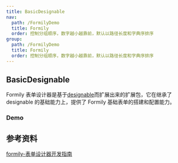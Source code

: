 ```yaml
---
title: BasicDesignable
nav:
  path: /FormilyDemo
  title: Formily
  order: 控制分组顺序，数字越小越靠前，默认以路径长度和字典序排序
group:
  path: /FormilyDemo
  title: Formily
  order: 控制分组顺序，数字越小越靠前，默认以路径长度和字典序排序
---
```


## BasicDesignable

Formily 表单设计器是基于[designable](https://github.com/alibaba/designable)而扩展出来的扩展包，它在继承了 designable 的基础能力上，提供了 Formily 基础表单的搭建和配置能力。

### Demo

<code src="./main.tsx" iframe title='基于 Formily的基础示例'></code>

## 参考资料

[formily-表单设计器开发指南](https://v2.formilyjs.org/zh-CN/guide/form-builder)
